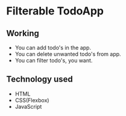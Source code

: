 # Filterable TodoApp<br>

## Working  
* You can add todo's in the app.
* You can delete unwanted todo's from app.
* You can filter todo's, you want.

## Technology used
* HTML
* CSS(Flexbox)
* JavaScript
